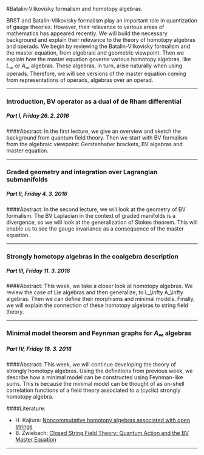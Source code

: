 #Batalin-Vilkovisky formalism and homotopy algebras.         


BRST and Batalin-Vilkovisky formalism
 play an important role in quantization of gauge theories. However, 
their relevance to various areas of mathematics has appeared recently. 
We will build the necessary background and explain their relevance to 
the theory of homotopy algebras and operads.
    We begin by reviewing the Batalin-Vilkovisky
 formalism and the master equation, from algebraic and geometric 
viewpoint. Then we explain how the master equation governs various 
homotopy algebras, like $L_\infty$ or $A_\infty$ algebras. These 
algebras, in turn, arise naturally when using operads. Therefore, 
we will see versions of the master equation coming from representations of operads, 
algebras over an operad.


-----------

### Introduction, BV operator as a dual of de Rham differential
##### Part I, Friday 26. 2. 2016

####Abstract:
In the first lecture, we give an overview and sketch the background from quantum field theory. 
Then we start with BV formalism from the algebraic viewpoint: Gerstenhaber brackets, BV algebras and master equation.

-----------

### Graded geometry and integration over Lagrangian submanifolds
##### Part II, Friday 4. 3. 2016

####Abstract:
 In the second lecture,  we will look at the geometry of BV formalism. The BV Laplacian
 in the context of graded manifolds is a divergence, so we will look at 
the generalization of Stokes theorem. This will enable us to see the 
gauge invariance as a consequence of the master equation. 

-----------

### Strongly homotopy algebras in the coalgebra description
##### Part III, Friday 11. 3. 2016


####Abstract:
  This week, we take a closer look at homotopy algebras. We review the 
case of Lie algebras and then generalize, to L_\infty A_\infty algebras.
 Then we can define their morphisms and minimal models. Finally, we will
 explain the connection of these homotopy algebras to string field 
theory.

----------

### Minimal model theorem and Feynman graphs for $A_\infty$ algebras
##### Part IV, Friday 18. 3. 2016

####Abstract:
This week, we will continue developing the theory of strongly homotopy algebras. Using the definitions from
previous week, we describe how a minimal model can be constructed using Feynman-like sums. This is because the minimal
model can be thought of as on-shell correlation functions of a field theory associated to a (cyclic) strongly homotopy algebra.

####Literature:
* H. Kajiura: [Noncommutative homotopy algebras associated with open strings](http://arxiv.org/abs/math/0306332)
* B. Zwiebach: [Closed String Field Theory: Quantum Action and the BV Master Equation](http://arxiv.org/abs/hep-th/9206084)

----------

